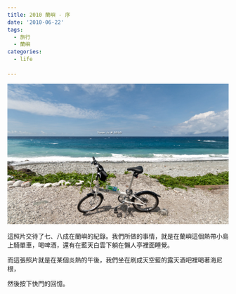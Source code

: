 ```yaml
---
title: 2010 蘭嶼 - 序
date: '2010-06-22'
tags:
  - 旅行
  - 蘭嶼
categories:
  - life

---
```

[![小折 - 蘭嶼](images/0.jpg)](http://www.flickr.com/photos/yurenju/4721139319/ "Flickr 上 yurenju 的 小折 - 蘭嶼")  
  
這照片交待了七、八成在蘭嶼的紀錄。我們所做的事情，就是在蘭嶼這個熱帶小島上騎單車，喝啤酒，還有在藍天白雲下躺在懶人亭裡面睡覺。  
  
而這張照片就是在某個炎熱的午後，我們坐在刷成天空藍的露天酒吧裡喝著海尼根，  
  
然後按下快門的回憶。